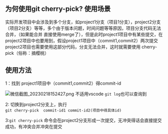 ## 为何使用git cherry-pick? 使用场景
实际开发项目中会涉及到多个分支，如project1分支（项目1分支），project2分支（项目2分支）等等，多个由于版本问题，时间问题等等原因，项目分支代码无法合并，（如果能合并 直接使用merge了），但是此时project1项目中有某些提交，在project2项目中也要用到，假设project1项目中（commit1,commit2）两次提交project2项目也需要使用这部分代码，分支无法合并，这时就需要使用 cherry-pick（俗称：摘樱桃）

## 使用方法
1：找到 project1项目中（commit1,commit2）得commit-id <br />

![微信截图_20230218152427.png](https://p3-juejin.byteimg.com/tos-cn-i-k3u1fbpfcp/1fb3467bf472465ba0568330d2cc711e~tplv-k3u1fbpfcp-watermark.image?)
不适用vscode
`git log`也可以查询到 <br />

2: 切换到project2分支上，执行 <br />
`git cherry-pick  commit-id1 commit-id2(项目中得具体id)`

3:`git cherry-pick` 命令会在project2分支形成一次提交，无冲突得话会直接提交成功，有冲突合并冲突在提交

